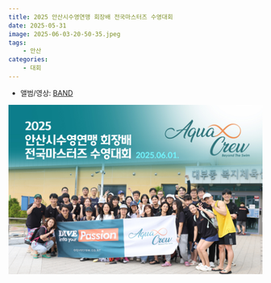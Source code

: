 ```yaml
---
title: 2025 안산시수영연맹 회장배 전국마스터즈 수영대회
date: 2025-05-31
image: 2025-06-03-20-50-35.jpeg
tags:
    - 안산
categories:
    - 대회
---
```


- 앨범/영상: [BAND](https://band.us/band/93484357/album/86971757)

![](2025-06-04-16-42-30.jpeg)